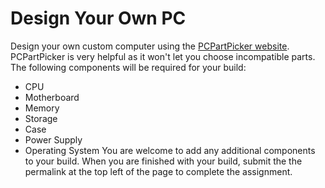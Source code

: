 Design Your Own PC
==================
Design your own custom computer using the [PCPartPicker website](https://pcpartpicker.com/). PCPartPicker is very helpful as it won't let you choose incompatible parts. The following components will be required for your build:
+ CPU
+ Motherboard
+ Memory
+ Storage
+ Case
+ Power Supply
+ Operating System
You are welcome to add any additional components to your build. When you are finished with your build, submit the the permalink at the top left of the page to complete the assignment.
